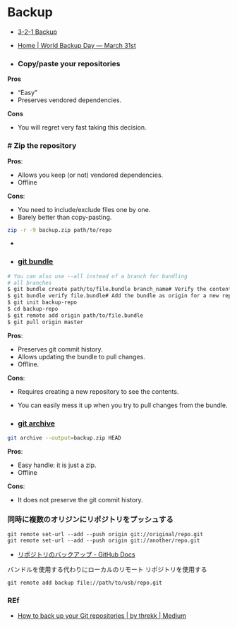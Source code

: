 
# Backup

- [3-2-1 Backup](https://www.backblaze.com/blog/the-3-2-1-backup-strategy/)
- [Home | World Backup Day — March 31st](https://www.worldbackupday.com/en/)


- ### Copy/paste your repositories
**Pros**

- “Easy”
- Preserves vendored dependencies.

**Cons**

- You will regret very fast taking this decision.

### # Zip the repository

**Pros**:

- Allows you keep (or not) vendored dependencies.
- Offline

**Cons**:

- You need to include/exclude files one by one.
- Barely better than copy-pasting.

```bash
zip -r -9 backup.zip path/to/repo
```

- 
-  ### [git bundle](https://git-scm.com/docs/git-bundle)

```bash
# You can also use --all instead of a branch for bundling  
# all branches  
$ git bundle create path/to/file.bundle branch_name# Verify the content of the bundle.  
$ git bundle verify file.bundle# Add the bundle as origin for a new repository.  
$ git init backup-repo  
$ cd backup-repo  
$ git remote add origin path/to/file.bundle  
$ git pull origin master
```
**Pros**:

- Preserves git commit history.
- Allows updating the bundle to pull changes.
- Offline.

**Cons**:

- Requires creating a new repository to see the contents.
- You can easily mess it up when you try to pull changes from the bundle.

- ### [git archive](https://git-scm.com/docs/git-archive)
```bash
git archive --output=backup.zip HEAD
```
**Pros**:

- Easy handle: it is just a zip.
- Offline

**Cons**:

- It does not preserve the git commit history.

### 同時に複数のオリジンにリポジトリをプッシュする

```
git remote set-url --add --push origin git://original/repo.git  
git remote set-url --add --push origin git://another/repo.git
```

- [リポジトリのバックアップ - GitHub Docs](https://docs.github.com/ja/repositories/archiving-a-github-repository/backing-up-a-repository)

バンドルを使用する代わりにローカルのリモート リポジトリを使用する
```
git remote add backup file://path/to/usb/repo.git
```



### REf
- [How to back up your Git repositories | by threkk | Medium](https://threkk.medium.com/how-to-back-up-your-git-repositories-1298a4487a31)